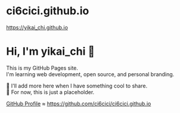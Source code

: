 # ci6cici.github.io
https://yikai_chi.github.io

# Hi, I'm yikai_chi 👋

This is my GitHub Pages site.  
I'm learning web development, open source, and personal branding.

📌 I'll add more here when I have something cool to share.  
🌱 For now, this is just a placeholder.

[GitHub Profile](https://github.com/yikai_chi)
≈ 
https://github.com/ci6cici/ci6cici.github.io

